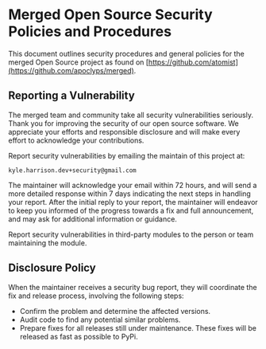 # Merged Open Source Security Policies and Procedures

This document outlines security procedures and general policies for the merged Open Source project as found on [https://github.com/atomist](https://github.com/apoclyps/merged).

## Reporting a Vulnerability

The merged team and community take all security vulnerabilities seriously.
Thank you for improving the security of our open source  software.
We appreciate your efforts and responsible disclosure and will make every effort to acknowledge your contributions.

Report security vulnerabilities by emailing the maintain of this project at:

    kyle.harrison.dev+security@gmail.com

The maintainer will acknowledge your email within 72 hours, and will send a more detailed response within 7 days indicating the next steps in handling your report. After the initial reply to your report, the maintainer will endeavor to keep you informed of the progress towards a fix and full announcement, and may ask for additional information or guidance.

Report security vulnerabilities in third-party modules to the person or  team maintaining the module.

## Disclosure Policy

When the maintainer receives a security bug report, they will coordinate the fix and release process, involving the following steps:

  * Confirm the problem and determine the affected versions.
  * Audit code to find any potential similar problems.
  * Prepare fixes for all releases still under maintenance. These fixes will be released as fast as possible to PyPi.
